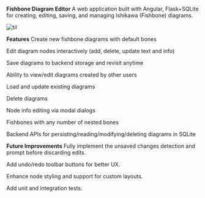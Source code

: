 **Fishbone Diagram Editor**
A web application built with Angular, Flask+SQLite for creating, editing, saving, and managing Ishikawa (Fishbone) diagrams.

![til](https://github.com/bala-me/KLAFrontEndProject/blob/master/Animation.gif)

**Features**
Create new fishbone diagrams with default bones

Edit diagram nodes interactively (add, delete, update text and info)

Save diagrams to backend storage and revisit anytime

Ability to view/edit diagrams created by other users

Load and update existing diagrams

Delete diagrams

Node info editing via modal dialogs

Fishbones with any number of nested bones

Backend APIs for persisting/reading/modifying/deleting diagrams in SQLite 

**Future Improvements**
Fully implement the unsaved changes detection and prompt before discarding edits.

Add undo/redo toolbar buttons for better UX.

Enhance node styling and support for custom layouts.

Add unit and integration tests.

